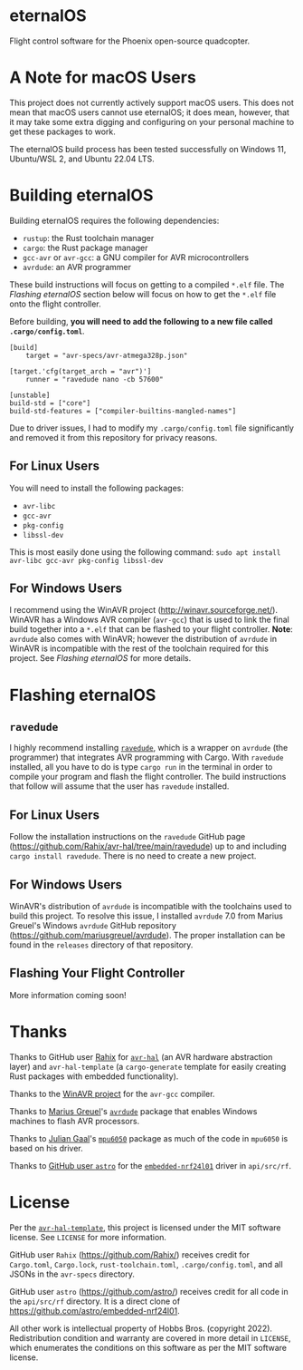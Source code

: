 eternalOS
=========

Flight control software for the Phoenix open-source quadcopter.

# A Note for macOS Users

This project does not currently actively support macOS users.  This does not mean that macOS users cannot use eternalOS; it does mean, however, that it may take some extra digging and configuring on your personal machine to get these packages to work.

The eternalOS build process has been tested successfully on Windows 11, Ubuntu/WSL 2, and Ubuntu 22.04 LTS.

# Building eternalOS

Building eternalOS requires the following dependencies:
- `rustup`: the Rust toolchain manager
- `cargo`: the Rust package manager
- `gcc-avr` or `avr-gcc`: a GNU compiler for AVR microcontrollers
- `avrdude`: an AVR programmer

These build instructions will focus on getting to a compiled `*.elf` file.  The *Flashing eternalOS* section below will focus on how to get the `*.elf` file onto the flight controller.

Before building, **you will need to add the following to a new file called `.cargo/config.toml`**.

```
[build]
    target = "avr-specs/avr-atmega328p.json"

[target.'cfg(target_arch = "avr")']
    runner = "ravedude nano -cb 57600"

[unstable]
build-std = ["core"]
build-std-features = ["compiler-builtins-mangled-names"]
```

Due to driver issues, I had to modify my `.cargo/config.toml` file significantly and removed it from this repository for privacy reasons.

## For Linux Users

You will need to install the following packages:
- `avr-libc`
- `gcc-avr`
- `pkg-config`
- `libssl-dev`

This is most easily done using the following command: `sudo apt install avr-libc gcc-avr pkg-config libssl-dev`

## For Windows Users

I recommend using the WinAVR project (http://winavr.sourceforge.net/).  WinAVR has a Windows AVR compiler (`avr-gcc`) that is used to link the final build together into a `*.elf` that can be flashed to your flight controller.  **Note**: `avrdude` also comes with WinAVR; however the distribution of `avrdude` in WinAVR is incompatible with the rest of the toolchain required for this project.  See *Flashing eternalOS* for more details.

# Flashing eternalOS

## `ravedude`
I highly recommend installing [`ravedude`](https://github.com/Rahix/avr-hal/tree/main/ravedude), which is a wrapper on `avrdude` (the programmer) that integrates AVR programming with Cargo.  With `ravedude` installed, all you have to do is type `cargo run` in the terminal in order to compile your program and flash the flight controller.  The build instructions that follow will assume that the user has `ravedude` installed.

## For Linux Users
Follow the installation instructions on the `ravedude` GitHub page (https://github.com/Rahix/avr-hal/tree/main/ravedude) up to and including `cargo install ravedude`.  There is no need to create a new project.

## For Windows Users
WinAVR's distribution of `avrdude` is incompatible with the toolchains used to build this project.  To resolve this issue, I installed `avrdude` 7.0 from Marius Greuel's Windows `avrdude` GitHub repository (https://github.com/mariusgreuel/avrdude).  The proper installation can be found in the `releases` directory of that repository.

## Flashing Your Flight Controller

More information coming soon!

# Thanks

Thanks to GitHub user [Rahix](https://github.com/Rahix/) for [`avr-hal`](https://github.com/Rahix/avr-hal-template) (an AVR hardware abstraction layer) and `avr-hal-template` (a `cargo-generate` template for easily creating Rust packages with embedded functionality).

Thanks to the [WinAVR project](http://winavr.sourceforge.net/) for the `avr-gcc` compiler.

Thanks to [Marius Greuel](https://github.com/mariusgreuel)'s [`avrdude`](https://github.com/mariusgreuel/avrdude) package that enables Windows machines to flash AVR processors.

Thanks to [Julian Gaal](https://github.com/juliangaal)'s [`mpu6050`](https://github.com/juliangaal/mpu6050) package as much of the code in `mpu6050` is based on his driver.

Thanks to [GitHub user `astro`](https://github.com/astro) for the [`embedded-nrf24l01`](https://github.com/astro/embedded-nrf24l01) driver in `api/src/rf`.

# License

Per the [`avr-hal-template`](https://github.com/Rahix/avr-hal-template), this project is licensed under the MIT software license.  See `LICENSE` for more information.

GitHub user `Rahix` (https://github.com/Rahix/) receives credit for `Cargo.toml`, `Cargo.lock`, `rust-toolchain.toml`, `.cargo/config.toml`, and all JSONs in the `avr-specs` directory.

GitHub user `astro` (https://github.com/astro/) receives credit for all code in the `api/src/rf` directory.  It is a direct clone of https://github.com/astro/embedded-nrf24l01.

All other work is intellectual property of Hobbs Bros. (copyright 2022).  Redistribution condition and warranty are covered in more detail in `LICENSE`, which enumerates the conditions on this software as per the MIT software license.